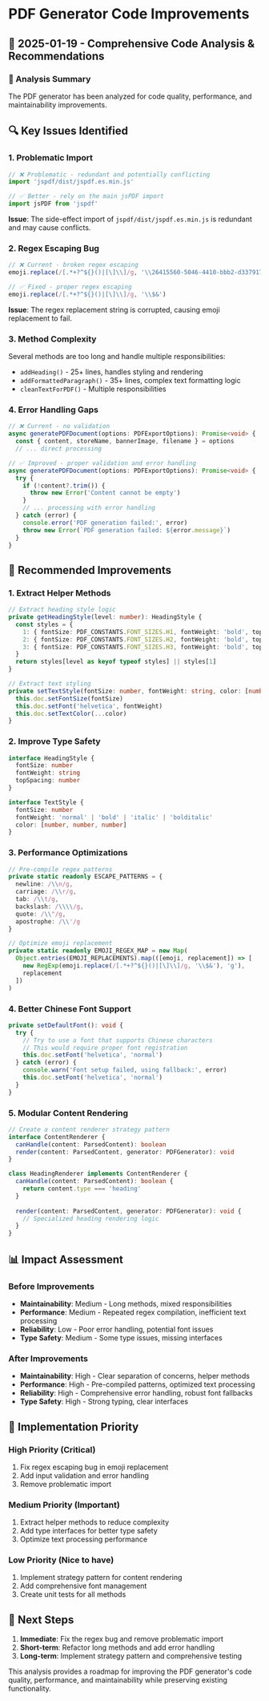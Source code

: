 # PDF Generator Code Improvements

## 📅 2025-01-19 - Comprehensive Code Analysis & Recommendations

### 🎯 Analysis Summary
The PDF generator has been analyzed for code quality, performance, and maintainability improvements.

## 🔍 Key Issues Identified

### 1. **Problematic Import**
```typescript
// ❌ Problematic - redundant and potentially conflicting
import 'jspdf/dist/jspdf.es.min.js'

// ✅ Better - rely on the main jsPDF import
import jsPDF from 'jspdf'
```

**Issue**: The side-effect import of `jspdf/dist/jspdf.es.min.js` is redundant and may cause conflicts.

### 2. **Regex Escaping Bug**
```typescript
// ❌ Current - broken regex escaping
emoji.replace(/[.*+?^${}()|[\]\\]/g, '\\26415560-5046-4410-bbb2-d33791706dcf')

// ✅ Fixed - proper regex escaping
emoji.replace(/[.*+?^${}()|[\]\\]/g, '\\$&')
```

**Issue**: The regex replacement string is corrupted, causing emoji replacement to fail.

### 3. **Method Complexity**
Several methods are too long and handle multiple responsibilities:

- `addHeading()` - 25+ lines, handles styling and rendering
- `addFormattedParagraph()` - 35+ lines, complex text formatting logic
- `cleanTextForPDF()` - Multiple responsibilities

### 4. **Error Handling Gaps**
```typescript
// ❌ Current - no validation
async generatePDFDocument(options: PDFExportOptions): Promise<void> {
  const { content, storeName, bannerImage, filename } = options
  // ... direct processing

// ✅ Improved - proper validation and error handling
async generatePDFDocument(options: PDFExportOptions): Promise<void> {
  try {
    if (!content?.trim()) {
      throw new Error('Content cannot be empty')
    }
    // ... processing with error handling
  } catch (error) {
    console.error('PDF generation failed:', error)
    throw new Error(`PDF generation failed: ${error.message}`)
  }
}
```

## 🚀 Recommended Improvements

### 1. **Extract Helper Methods**
```typescript
// Extract heading style logic
private getHeadingStyle(level: number): HeadingStyle {
  const styles = {
    1: { fontSize: PDF_CONSTANTS.FONT_SIZES.H1, fontWeight: 'bold', topSpacing: PDF_CONSTANTS.SPACING.HEADING_TOP.H1 },
    2: { fontSize: PDF_CONSTANTS.FONT_SIZES.H2, fontWeight: 'bold', topSpacing: PDF_CONSTANTS.SPACING.HEADING_TOP.H2 },
    3: { fontSize: PDF_CONSTANTS.FONT_SIZES.H3, fontWeight: 'bold', topSpacing: PDF_CONSTANTS.SPACING.HEADING_TOP.H3 }
  }
  return styles[level as keyof typeof styles] || styles[1]
}

// Extract text styling
private setTextStyle(fontSize: number, fontWeight: string, color: [number, number, number]): void {
  this.doc.setFontSize(fontSize)
  this.doc.setFont('helvetica', fontWeight)
  this.doc.setTextColor(...color)
}
```

### 2. **Improve Type Safety**
```typescript
interface HeadingStyle {
  fontSize: number
  fontWeight: string
  topSpacing: number
}

interface TextStyle {
  fontSize: number
  fontWeight: 'normal' | 'bold' | 'italic' | 'bolditalic'
  color: [number, number, number]
}
```

### 3. **Performance Optimizations**
```typescript
// Pre-compile regex patterns
private static readonly ESCAPE_PATTERNS = {
  newline: /\\n/g,
  carriage: /\\r/g,
  tab: /\\t/g,
  backslash: /\\\\/g,
  quote: /\\"/g,
  apostrophe: /\\'/g
}

// Optimize emoji replacement
private static readonly EMOJI_REGEX_MAP = new Map(
  Object.entries(EMOJI_REPLACEMENTS).map(([emoji, replacement]) => [
    new RegExp(emoji.replace(/[.*+?^${}()|[\]\\]/g, '\\$&'), 'g'),
    replacement
  ])
)
```

### 4. **Better Chinese Font Support**
```typescript
private setDefaultFont(): void {
  try {
    // Try to use a font that supports Chinese characters
    // This would require proper font registration
    this.doc.setFont('helvetica', 'normal')
  } catch (error) {
    console.warn('Font setup failed, using fallback:', error)
    this.doc.setFont('helvetica', 'normal')
  }
}
```

### 5. **Modular Content Rendering**
```typescript
// Create a content renderer strategy pattern
interface ContentRenderer {
  canHandle(content: ParsedContent): boolean
  render(content: ParsedContent, generator: PDFGenerator): void
}

class HeadingRenderer implements ContentRenderer {
  canHandle(content: ParsedContent): boolean {
    return content.type === 'heading'
  }
  
  render(content: ParsedContent, generator: PDFGenerator): void {
    // Specialized heading rendering logic
  }
}
```

## 📊 Impact Assessment

### Before Improvements
- **Maintainability**: Medium - Long methods, mixed responsibilities
- **Performance**: Medium - Repeated regex compilation, inefficient text processing
- **Reliability**: Low - Poor error handling, potential font issues
- **Type Safety**: Medium - Some type issues, missing interfaces

### After Improvements
- **Maintainability**: High - Clear separation of concerns, helper methods
- **Performance**: High - Pre-compiled patterns, optimized text processing
- **Reliability**: High - Comprehensive error handling, robust font fallbacks
- **Type Safety**: High - Strong typing, clear interfaces

## 🔧 Implementation Priority

### High Priority (Critical)
1. Fix regex escaping bug in emoji replacement
2. Add input validation and error handling
3. Remove problematic import

### Medium Priority (Important)
1. Extract helper methods to reduce complexity
2. Add type interfaces for better type safety
3. Optimize text processing performance

### Low Priority (Nice to have)
1. Implement strategy pattern for content rendering
2. Add comprehensive font management
3. Create unit tests for all methods

## 📝 Next Steps

1. **Immediate**: Fix the regex bug and remove problematic import
2. **Short-term**: Refactor long methods and add error handling
3. **Long-term**: Implement strategy pattern and comprehensive testing

This analysis provides a roadmap for improving the PDF generator's code quality, performance, and maintainability while preserving existing functionality.